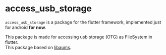 # access_usb_storage
`access_usb_storage` is a package for the flutter framework, implemented just for android **for now**.

This package is made for accessing usb storage (OTG) as FileSystem  in flutter. <br/>
This package based on [libaums](https://github.com/magnusja/libaums).

